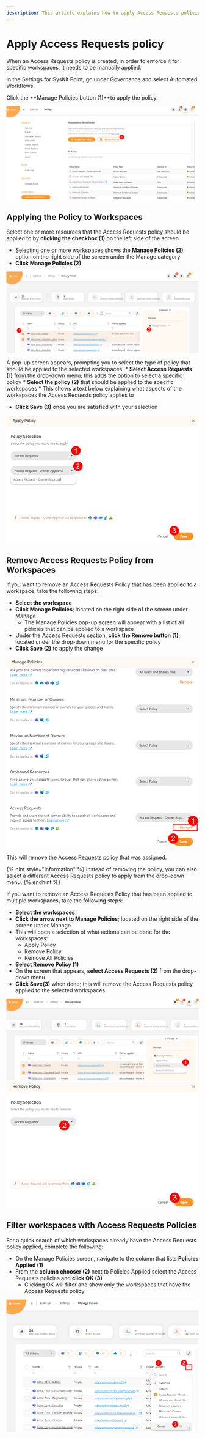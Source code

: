 ```yaml
---
description: This article explains how to apply Access Requests policies in SysKit Point. 
---
```


#  Apply Access Requests policy

When an Access Requests policy is created, in order to enforce it for specific workspaces, it needs to be manually applied. 

In the Settings for SysKit Point, go under Governance and select Automated Workflows.  

Click the **Manage Policies button (1)**to apply the policy. 

![Manage Policies screen](../../.gitbook/assets/apply-access-request_manage-policies.png)

## Applying the Policy to Workspaces

Select one or more resources that the Access Requests policy should be applied to by **clicking the checkbox (1)** on the left side of the screen.
  * Selecting one or more workspaces shows the **Manage Policies (2)** option on the right side of the screen under the Manage category
  * **Click Manage Policies (2)** 

![Manage Policies - Apply](../../.gitbook/assets/apply-access-request_manage-policies-selection.png)
  
A pop-up screen appears, prompting you to select the type of policy that should be applied to the selected workspaces.
    * **Select Access Requests (1)** from the drop-down menu; this adds the option to select a specific policy
    * **Select the policy (2)** that should be applied to the specific workspaces
      * This shows a text below explaining what aspects of the workspaces the Access Requests policy applies to
 * **Click Save (3)** once you are satisfied with your selection

 ![Apply Access Requests Policy](../../.gitbook/assets/apply-access-request_apply-policy.png)
  

## Remove Access Requests Policy from Workspaces

If you want to remove an Access Requests Policy that has been applied to a workspace, take the following steps:
  * **Select the workspace** 
  * **Click Manage Policies**; located on the right side of the screen under Manage
    * The Manage Policies pop-up screen will appear with a list of all policies that can be applied to a workspace
  * Under the Access Requests section, **click the Remove button (1)**; located under the drop-down menu for the specific policy
  * **Click Save (2)** to apply the change

 ![Remove Access Requests Policy - Single](../../.gitbook/assets/apply-access-request_remove-policy.png)

This will remove the Access Requests policy that was assigned.

{% hint style="information" %}
Instead of removing the policy, you can also select a different Access Requests policy to apply from the drop-down menu. 
{% endhint %}

If you want to remove an Access Requests Policy that has been applied to multiple workspaces, take the following steps:
  * **Select the workspaces** 
  * **Click the arrow next to Manage Policies**; located on the right side of the screen under Manage
  * This will open a selection of what actions can be done for the workspaces:
     * Apply Policy
     * Remove Policy
     * Remove All Policies
  * **Select Remove Policy (1)**
  * On the screen that appears, **select Access Requests (2)** from the drop-down menu
  * **Click Save(3)** when done; this will remove the Access Requests policy applied to the selected workspaces

![Remove Access Requests Policy - Multiple](../../.gitbook/assets/apply-access-request_remove-policy-multi.png)
![Remove Access Requests Policy - Multiple](../../.gitbook/assets/apply-access-request_remove-policy-multi-fin.png)


## Filter workspaces with Access Requests Policies

For a quick search of which workspaces already have the Access Requests policy applied, complete the following:

  * On the Manage Policies screen, navigate to the column that lists **Policies Applied (1)**
  * From the **column chooser (2)** next to Policies Applied select the Access Requests policies and **click OK (3)**
    * Clicking OK will filter and show only the workspaces that have the Access Requests policy

![Filter - Access Requests policy](../../.gitbook/assets/apply-access-request_policy-filter.png)

